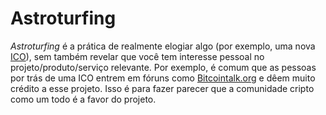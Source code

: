 # Astroturfing

_Astroturfing_ é a prática de realmente elogiar algo (por exemplo, uma nova [ICO](ICO.md)), sem também revelar que você tem interesse pessoal no projeto/produto/serviço relevante. Por exemplo, é comum que as pessoas por trás de uma ICO entrem em fóruns como [Bitcointalk.org](Bitcointalk.md) e dêem muito crédito a esse projeto. Isso é para fazer parecer que a comunidade cripto como um todo é a favor do projeto.
